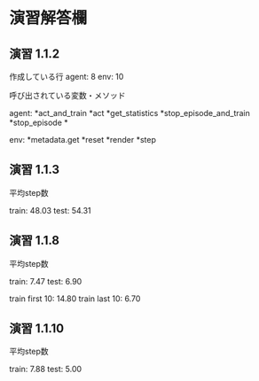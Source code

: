 # 演習解答欄

## 演習 1.1.2

作成している行
agent: 8
env: 10

呼び出されている変数・メソッド

agent:
*act_and_train
*act
*get_statistics
*stop_episode_and_train
*stop_episode
*

env:
*metadata.get
*reset
*render
*step

## 演習 1.1.3

平均step数

train: 48.03
test: 54.31

## 演習 1.1.8

平均step数

train: 7.47
test: 6.90

train first 10: 14.80
train last 10: 6.70

## 演習 1.1.10

平均step数

train: 7.88
test: 5.00
